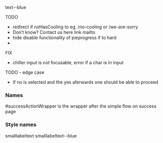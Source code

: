 text--blue
<!-- Ex. Don’t know? Contact us here -->

TODO
- redirect if noHasCooling to eg. /no-cooling or /we-are-sorry
- Don’t know? Contact us here link mailto
- hide disable functionality of pieprogress if to hard
- 
FIX
- chiller input is not focusable, error if a char is in input

TODO - edge case
- If no is selected and the yes aferwards one should be able to proceed


### Names
#successActionWrapper is the wrapper after the simple flow on success page


### Style names
smalllabeltext
smalllabeltext--blue